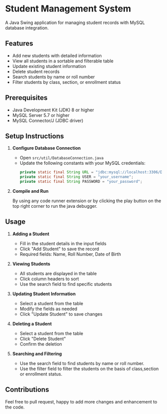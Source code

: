 # Student Management System

A Java Swing application for managing student records with MySQL database integration.

## Features

- Add new students with detailed information
- View all students in a sortable and filterable table
- Update existing student information
- Delete student records
- Search students by name or roll number
- Filter students by class, section, or enrollment status

## Prerequisites

- Java Development Kit (JDK) 8 or higher
- MySQL Server 5.7 or higher
- MySQL Connector/J (JDBC driver)

## Setup Instructions

1. **Configure Database Connection**
   - Open `src/util/DatabaseConnection.java`
   - Update the following constants with your MySQL credentials:
     ```java
     private static final String URL = "jdbc:mysql://localhost:3306/DATABASE_NAME";
     private static final String USER = "your_username";
     private static final String PASSWORD = "your_password";
     ```

2. **Compile and Run**

   By using any code runner extension or by clicking the play button on the top right corner to run the java debugger.

## Usage

1. **Adding a Student**
   - Fill in the student details in the input fields
   - Click "Add Student" to save the record
   - Required fields: Name, Roll Number, Date of Birth

2. **Viewing Students**
   - All students are displayed in the table
   - Click column headers to sort
   - Use the search field to find specific students

3. **Updating Student Information**
   - Select a student from the table
   - Modify the fields as needed
   - Click "Update Student" to save changes

4. **Deleting a Student**
   - Select a student from the table
   - Click "Delete Student"
   - Confirm the deletion

5. **Searching and Filtering**
   - Use the search field to find students by name or roll number.
   - Use the filter field to filter the students on the basis of class,section or enrollment status.

## Contributions
Feel free to pull request, happy to add more changes and enhancement to the code.